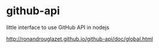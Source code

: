 # github-api
little interface to use GitHub API in nodejs

http://ronandrouglazet.github.io/github-api/doc/global.html
